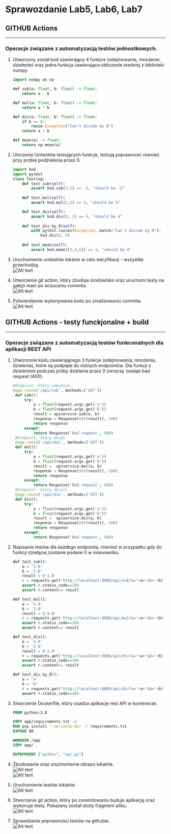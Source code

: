 # Sprawozdanie Lab5, Lab6, Lab7

## GITHUB Actions
---

### Operacje związane z automatyzacją testów jednostkowych.

1. Utworzony został kod zawierający 4 funkjce (odejmowanie, mnożenie, dzielenie) oraz jedna funkcja zawierająca obliczanie średniej z biblioteki numpy.
    ```python
    import numpy as np

    def sub(a: float, b: float) -> float:
        return a - b

    def mul(a: float, b: float) -> float:
        return a * b

    def div(a: float, b: float) -> float:
        if b == 0:
            raise Exception("Can't divide by 0")
        return a / b

    def mean(a) -> float:
        return np.mean(a)
    ```

2. Utorzenie Unitestów testujących funkcje, testują poprawność również przy próbie podzielenia przez 0.
    ```python
    import kod
    import pytest
    class Testing:
        def test_sub(self):
            assert kod.sub(3,5) == -2, "should be -2"
        
        def test_mul(self):
            assert kod.mul(2,2) == 4, "should be 4"

        def test_div(self):
            assert kod.div(8, 2) == 4, "should be 4"
            
        def test_div_by_0(self):
            with pytest.raises(Exception, match="Can't divide by 0"):
                kod.div(2, 0) 
                
        def test_mean(self):
            assert kod.mean([3,4,5]) == 4, "should be 4"
    ```

2. Uruchomienie unitestów lokanie w celu weryfikacji - wszystke przechodzą.
    <br>
    ![Alt text](ss/Lab5/test%20local.PNG)

3. Utworzenie git action, który zbuduje środowisko oraz uruchomi testy na gałęzi main po wrzuceniu commita.
    <br>
    ![Alt text](ss/Lab5/workflow.PNG)

4. Potwierdzenie wykonywania kodu po zrealizowaniu commita.
   <br>
   ![Alt text](ss/Lab5/working%20workflow.PNG)


## GITHUB Actions - testy funckjonalne + build
---

### Operacje związane z automatyzacją testów funkconalnych dla aplikacji REST API

1. Utworzonie kodu zawierającego 3 funkcje (odejmowania, mnożenia, dzielenia), które są podpięte do różnych endpointów. Dla funkcji z dzieleniem podczas próby dzielenia przez 0 zwracay zostaje bad request (400).
   ```python
   #Endpoint, który odejmuje
   @app.route('/api/sub', methods=['GET'])
    def sub():
        try:
            a = float(request.args.get('a'))
            b = float(request.args.get('b'))
            result = apiservice.sub(a, b)
            response = Response(str(result), 200)
            return response
        except:
            return Response('Bad request', 400)
    #Endpoint, który mnoży
    @app.route('/api/mul', methods=['GET'])
    def mul():
        try:
            a = float(request.args.get('a'))
            b = float(request.args.get('b'))
            result =  apiservice.mul(a, b)
            response = Response(str(result), 200)
            return response
        except:
            return Response('Bad request', 400)
    #Endpoint, który dzieli
    @app.route('/api/div', methods=['GET'])
    def div():
        try:
            a = float(request.args.get('a'))
            b = float(request.args.get('b'))
            result =  apiservice.div(a, b)
            response = Response(str(result), 200)
            return response
        except:
            return Response('Bad request', 400)
   ```

2. Napisanie testów dla każdego endpointa, również w przypadku gdy do funkcji dzielącej zostanie podane 0 w mianowniku.
    ```python
    def test_sub():
        a = '3.0'
        b = '2.0'
        result = b'1.0'
        r = requests.get('http://localhost:8080/api/sub?a='+a+'&b='+b)
        assert r.status_code==200
        assert r.content== result

    def test_mul():
        a = '3.0'
        b = '3.0'
        result = b'9.0'
        r = requests.get('http://localhost:8080/api/mul?a='+a+'&b='+b)
        assert r.status_code==200
        assert r.content== result

    def test_div():
        a = '4.0'
        b = '2.0'
        result = b'2.0'
        r = requests.get('http://localhost:8080/api/div?a='+a+'&b='+b)
        assert r.status_code==200
        assert r.content== result

    def test_div_by_0():
        a = '4'
        b = '0'
        r = requests.get('http://localhost:8080/api/div?a='+a+'&b='+b)
        assert r.status_code==400
    ```
    
3. Stworzenie Dockerfile, który osadza aplikacje rest API w kontenerze.
    ```Dockerfile
    FROM python:3.8

    COPY app/requirements.txt ./
    RUN pip install --no-cache-dir -r requirements.txt
    EXPOSE 80

    WORKDIR /app
    COPY app/ .

    ENTRYPOINT ["python", "api.py"]
    ```

4. Zbudowanie oraz uruchomienie obrazu lokalnie.
    <br>
    ![Alt text](ss/Lab6/build.PNG)
    <br>
    ![Alt text](ss/Lab6/run.PNG)

5. Uruchomienie testów lokalnie.
    <br>
    ![Alt text](ss/Lab6/local%20test.PNG)

6. Stworzenie git action, który po commitowaniu buduje aplikację oraz wykonuje testy. Pokazany został istoty fragment pliku.
    <br>
    ![Alt text](ss/Lab6/worklfow.PNG)

7. Sprawdzenie poprawności testów na githubie.
    <br>
    ![Alt text](ss/Lab6/test%20github.PNG)
